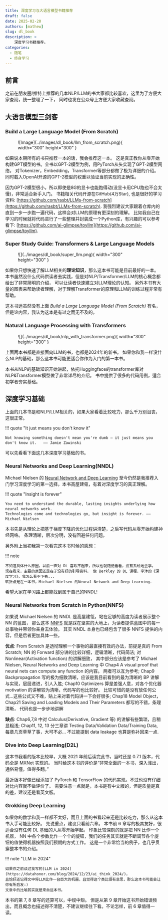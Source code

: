 ```yaml
---
title: 深度学习与大语言模型书籍推荐
draft: false
date: 2025-02-20
authors: [mathew]
slug: dl_book
description: >
    深度学习书籍推荐。
categories:
  - 随笔
  - 终身学习
---
```


## 前言

之前在朋友圈/推特上推荐的几本NLP/LLM的书大家都比较喜欢，这里为了方便大家查阅，统一整理了一下，
同时也发在公众号上方便大家收藏查阅。

## 大语言模型三剑客

### Build a Large Language Model (From Scratch)

<figure markdown="span">
  ![Image](../images/dl_book/llm_from_scratch.png){ width="300" height="300" }
</figure>

如果说本期所有的书只推荐一本的话，我会推荐这一本。
这是真正教你从零开始构建GPT模型的书。全书以GPT-2模型为例，用PyTorch从头实现了GPT-2模型网络，
对Tokenizer，Embedding，Transformer等部分都做了极为详细的介绍。
同时载入OpenAI开源的GPT-2模型的权重以验证当前实现的正确性。

因为GPT-2模型很小，所以即使是8G的显卡也能跑得动(没显卡用CPU跑也不会太慢)，非常适合新手入门。
书籍相关代码开源在GitHub(4万Star), 也是很好的学习资料: [https://github.com/rasbt/LLMs-from-scratch](https://github.com/rasbt/LLMs-from-scratch).
我强烈建议大家跟着仓库内的直到一步一步跑一遍代码，这样会对LLM的原理有更深刻的理解。
比如我自己在学习的时候就将代码进行了一些整理并封装成一个Python库，有兴趣的可以参考看下: [https://github.com/ai-glimpse/toyllm](https://github.com/ai-glimpse/toyllm).


### Super Study Guide: Transformers & Large Language Models

<figure markdown="span">
  ![](../images/dl_book/super_llm.png){ width="300" height="300" }
</figure>

如果你只想快速了解LLM相关的**理论知识**，那么这本书可能是目前最好的一本。
本书虽然没什么代码供读者去实践，但是对NLP/Transformer/LLM的核心概念都给出了非常简明的介绍， 可以让读者快速建立对LLM理论的认知。
另外本书有大量的图表来帮助读者理解，对于理解Transformer的原理和LLM的训练过程非常有帮助。

这本书远虽然没有上面 *Build a Large Language Model (From Scratch)* 有名，但是论内容，我认为这本是有过之而无不及的。

### Natural Language Processing with Transformers


<figure markdown="span">
  ![](../images/dl_book/nlp_with_transformer.png){ width="300" height="300" }
</figure>

上面两本书都是直接面向LLM的书，也都是2024年的新书。
如果你和我一样没什么NLP的基础，那么这本书可能更适合你作为入门的第一本书。

本书从NLP的基础知识开始讲起，依托Huggingface的transformer库对NLP&Transformer模型做了非常详尽的介绍。
书中提供了很多的代码用例，适合初学者夯实基础。

## 深度学习基础

上面的几本书是和NLP/LLM相关的，如果大家看着比较吃力，那么千万别沮丧，这很正常。

!!! quote "It just means you don't know it"

    Not knowing something doesn't mean you're dumb — it just means you don't know it.   —— Jamie Zawinski

可以先看看下面这几本深度学习基础的书。


### Neural Networks and Deep Learning(NNDL)

Michael Nielsen 的 [Neural Network and Deep Learning](http://neuralnetworksanddeeplearning.com/index.html)
至今仍然是我推荐入门学习深度学习的第一选择，本书高屋建瓴，有着对深度学习的真正理解。

!!! quote "Insight is forever"

    You need to understand the durable, lasting insights underlying how neural networks work.
    Technologies come and technologies go, but insight is forever. —— Michael Nielsen


本书先是从理论上把基于梯度下降的优化过程讲清楚，之后写代码从零开始构建神经网络。
条理清晰，层次分明，没有回避任何问题。

另外附上当初我第一次看完这本书时候的感想：

!!! note

    不知道具体什么原因，以前一直对 DL 喜欢不起来，所以也就随便看看，没有系统地去学。
    现在看来，主要的原因还是在于没有好的引导资料， 像 Berkley 的 DL 课程，李沐的《深度学习》，我怎么看不下去...
    转折点是在一本书，Michael Nielsen 的Neural Network and Deep Learning.

希望大家在学习路上都能找到属于自己的NNDL!

### Neural Networks from Scratch in Python(NNFS)

如果说 Michael Nielsen 的 NNDL 是高屋建瓴，站在足够的高度为读者展示整个 NN 的蓝图，
那么这本 [NNFS](https://nnfs.io/) 就是踩在坚实的大地上，为读者提供蓝图中的每一处事物并带领你亲身去体验。
其实 NNDL 本身也已经包含了很多 NNFS 提供的内容，但是后者更加具体一些。

**优点**: From Scratch 是透彻理解一个事物的最直接有效的办法，前提是真的 From Scratch;
NN 的 Forward 部分讲的比较详细，逻辑清晰，代码简洁; 对 Nonlinear(Activation function) 的讲解细致，
其中部分应该是参考了 Michael Nielsen, Neural Networks and Deep Learning 中
Chap4 A visual proof that neural nets can compute any function 的内容。
两者可以互为参考; Chap9 Backpropagation 写的极为细致清晰，应该是我目前看到的最为清晰的 BP 讲解与实现，层层递进，引人入胜;
Chap10 Optimizers 算是差强人意，对各个优化器 motivation 的讲解较为清晰，代码写的也比较好。
比较可惜的是没有放任何公式...这些公式又不难，贴上来对着代码讲一下会好很多;
Chap18 Model Object，Chap21 Saving and Loading Models and Their Parameters 都写的不错，条理清晰， 代码也是一步步地讲解

**缺点**: Chap6,7,8 中对 Calculus(Derivative, Gradient 等) 的讲解有些繁琐，且稍显粗浅;
Chap11, 12, 13 分三章讲 Testing Data/Validation Data/Training Data, 每章几页草草了事，大可不必...
不过能提到 data leakage 也算是弥补回来一点.

### Dive into Deep Learning(D2L)

这本书我看的版本比较早，大概 2021 年前后读完此书，当时还是 0.7.1 版本，代码全是 MXNet 实现的。
当时给这本书的评价是“非常全面的一本书，深入浅出，通俗易懂，值得多翻。”

最近版本好像已经添加了 PyTorch 和 TensorFlow 的代码实现。不过也没有仔细对比内容就不做评价了。
需要注意一点就是，本书是有中文版的，但是质量是真的差，建议还是看英文版。


### Grokking Deep Learning

如果你的数学和我一样都不太好，而且上面的书看起来还是比较吃力，那么从这本书入手可能比较好。
先说重点，建议只看前六章。 本书前 6 章写的极其友好，很适合没有任何 DL 基础的人从零开始学起。
印象比较深刻的就是把 NN 比作一个机器， NN 中各个参数比作一个个的旋钮，我们的任务其实就是不断调节各个旋钮的值使得机器按照我们预期的方式工作。
这是一个非常恰当的例子，也几乎贯穿整本书的介绍。

!!! note "LLM in 2024"

    如果你之前读过我写的[LLM in 2024](https://datahonor.com/blog/2024/12/23/ai_think_2024/)，
    且恰好还记得文中将LLM比作一台巨大的机器，且觉得这个类比很有意思，那么这本书可能会让你有所启发:)
    文章中的比喻其实就是来自这本书。

本书的第 7, 8 章写的还算可以，中规中矩。
但是从第 9 章开始这书开始错误频出，而且概念也描述得不清楚，不建议继续往下看。不论怎样，前 6 章值得一读。

